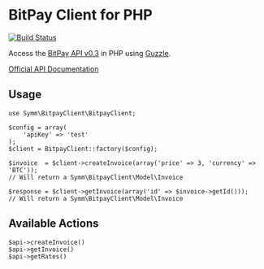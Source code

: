 BitPay Client for PHP
=====================

[![Build Status](https://travis-ci.org/symm/guzzle-bitpay.png?branch=master)](https://travis-ci.org/symm/guzzle-bitpay)

Access the [BitPay API v0.3](https://bitpay.com/bitcoin-payment-gateway-api) in PHP using [Guzzle](http://guzzlephp.org).

[Official API Documentation](https://bitpay.com/downloads/bitpayApi.pdf)

Usage
-----
    use Symm\BitpayClient\BitpayClient;

    $config = array(
        'apiKey' => 'test'
    );
    $client = BitpayClient::factory($config);

    $invoice  = $client->createInvoice(array('price' => 3, 'currency' => 'BTC'));
    // Will return a Symm\BitpayClient\Model\Invoice

    $response = $client->getInvoice(array('id' => $invoice->getId()));
    // Will return a Symm\BitpayClient\Model\Invoice

Available Actions
-----------------
    $api->createInvoice()
    $api->getInvoice()
    $api->getRates()
